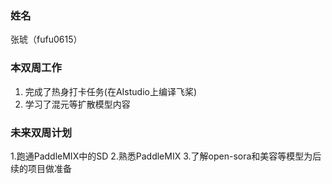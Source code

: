 ### 姓名

张琥（fufu0615）

### 本双周工作

1. 完成了热身打卡任务(在AIstudio上编译飞桨)
2. 学习了混元等扩散模型内容

### 未来双周计划

1.跑通PaddleMIX中的SD
2.熟悉PaddleMIX
3.了解open-sora和美容等模型为后续的项目做准备
